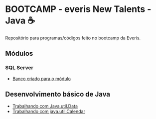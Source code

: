 # BOOTCAMP - everis New Talents - Java :coffee:

Repositório para programas/códigos feito no bootcamp da Everis.

## Módulos

### SQL Server

- [Banco criado para o módulo](https://github.com/michaelldo/DIO/tree/main/BOOTCAMP%20-%20everis%20New%20Talents%20-%20Java/SQL%20Server)

## Desenvolvimento básico de Java

- [Trabalhando com Java.util.Data](https://github.com/michaelldo/DIO/tree/main/BOOTCAMP%20-%20everis%20New%20Talents%20-%20Java/Desenvolvimento%20Basico%20de%20Java/TreinandoDate)
- [Trabalhando com java.util.Calendar]()
